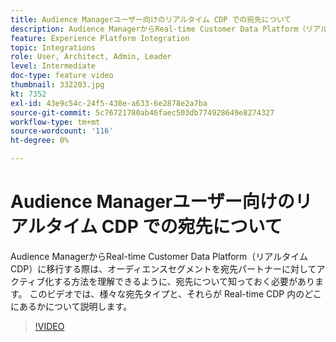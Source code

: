 ```yaml
---
title: Audience Managerユーザー向けのリアルタイム CDP での宛先について
description: Audience ManagerからReal-time Customer Data Platform（リアルタイム CDP）に移行する際は、オーディエンスセグメントを宛先パートナーに対してアクティブ化する方法を理解できるように、宛先について知っておく必要があります。 このビデオでは、様々な宛先タイプと、それらが Real-time CDP 内のどこにあるかについて説明します。
feature: Experience Platform Integration
topic: Integrations
role: User, Architect, Admin, Leader
level: Intermediate
doc-type: feature video
thumbnail: 332203.jpg
kt: 7352
exl-id: 43e9c54c-24f5-430e-a633-6e2878e2a7ba
source-git-commit: 5c76721780ab46faec503db774928649e8274327
workflow-type: tm+mt
source-wordcount: '116'
ht-degree: 0%

---
```


# Audience Managerユーザー向けのリアルタイム CDP での宛先について

Audience ManagerからReal-time Customer Data Platform（リアルタイム CDP）に移行する際は、オーディエンスセグメントを宛先パートナーに対してアクティブ化する方法を理解できるように、宛先について知っておく必要があります。 このビデオでは、様々な宛先タイプと、それらが Real-time CDP 内のどこにあるかについて説明します。

>[!VIDEO](https://video.tv.adobe.com/v/332203/?quality=12&learn=on)
